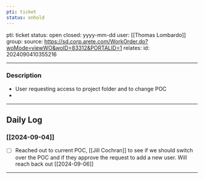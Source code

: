 ```yaml
---
pti: ticket
status: onhold
---
```

pti: ticket 
status: open
closed: yyyy-mm-dd
user: [[Thomas Lombardo]]
group: 
source: https://sd.corp.arete.com/WorkOrder.do?woMode=viewWO&woID=83312&PORTALID=1
relates: 
id: 2024090410355216

---
### Description
- User requesting access to project folder and to change POC
-

---
## Daily Log
### [[2024-09-04]]
- [ ] Reached out to current POC, [[Jill Cochran]] to see if we should switch over the POC and if they approve the request to add a new user. Will reach back out [[2024-09-06]]
---




